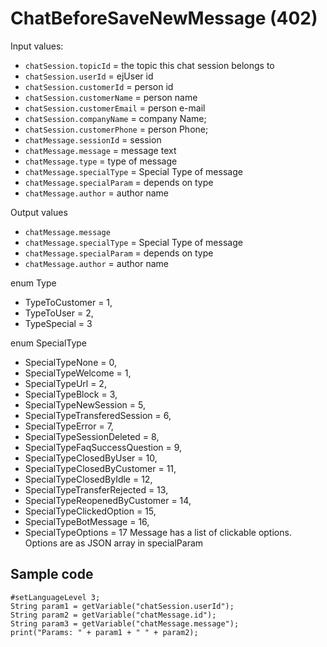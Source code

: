 # ChatBeforeSaveNewMessage (402)

Input values:

* `chatSession.topicId` = the topic this chat session belongs to
* `chatSession.userId` = ejUser id
* `chatSession.customerId` = person id
* `chatSession.customerName` = person name
* `chatSession.customerEmail` = person e-mail
* `chatSession.companyName` = company Name;
* `chatSession.customerPhone` = person Phone;
* `chatMessage.sessionId` = session
* `chatMessage.message` = message text
* `chatMessage.type` = type of message
* `chatMessage.specialType` = Special Type of message
* `chatMessage.specialParam` = depends on type
* `chatMessage.author` = author name

Output values

* `chatMessage.message`
* `chatMessage.specialType` = Special Type of message
* `chatMessage.specialParam` = depends on type
* `chatMessage.author` = author name

enum Type

* TypeToCustomer = 1,
* TypeToUser = 2,
* TypeSpecial = 3

enum SpecialType

* SpecialTypeNone = 0,
* SpecialTypeWelcome = 1,
* SpecialTypeUrl = 2,
* SpecialTypeBlock = 3,
* SpecialTypeNewSession = 5,
* SpecialTypeTransferedSession = 6,
* SpecialTypeError = 7,
* SpecialTypeSessionDeleted = 8,
* SpecialTypeFaqSuccessQuestion = 9,
* SpecialTypeClosedByUser = 10,
* SpecialTypeClosedByCustomer = 11,
* SpecialTypeClosedByIdle = 12,
* SpecialTypeTransferRejected = 13,
* SpecialTypeReopenedByCustomer = 14,
* SpecialTypeClickedOption = 15,
* SpecialTypeBotMessage = 16,
* SpecialTypeOptions = 17
  Message has a list of clickable options. Options are as JSON array in specialParam

## Sample code

```crmscript
#setLanguageLevel 3;
String param1 = getVariable("chatSession.userId");
String param2 = getVariable("chatMessage.id");
String param3 = getVariable("chatMessage.message");
print("Params: " + param1 + " " + param2);
```
